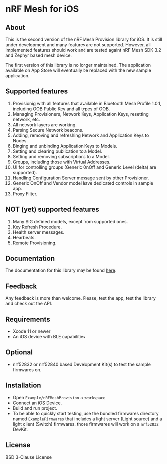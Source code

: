 # nRF Mesh for iOS

## About

This is the second version of the nRF Mesh Provision library for iOS. It is still under development and many features are not supported. However, all implemented features should work and are tested againt nRF Mesh SDK 3.2 and Zephyr based mesh device.

The first version of this library is no longer maintained. The application available on App Store will eventually be replaced with the new sample application.

## Supported features

1. Provisionig with all features that available in Bluetooth Mesh Profile 1.0.1, including OOB Public Key and all types of OOB.
2. Managing Provisioners, Network Keys, Application Keys, resetting network, etc.
3. All network layers are working.
4. Parsing Secure Network beacons.
5. Adding, removing and refreshing Network and Application Keys to Nodes.
6. Binging and unbinding Application Keys to Models.
7. Setting and clearing publication to a Model.
8. Setting and removing subscriptions to a Model.
9. Groups, including those with Virtual Addresses.
10. UI for controlling groups (Generic OnOff and Generic Level (delta) are supported).
12. Handling Configuration Server message sent by other Provisioner.
13. Generic OnOff and Vendor model have dedicated controls in sample app.
14. Proxy Filter.

## NOT (yet) supported features

1. Many SIG defined models, except from supported ones.
2. Key Refresh Procedure.
3. Health server messages.
4. Hearbeats.
5. Remote Provisioning.

## Documentation

The documentation for this library may be found [here](DOCUMENTATION.md).

## Feedback

Any feedback is more than welcome. Please, test the app, test the library and check out the API.

## Requirements

* Xcode 11 or newer
* An iOS device with BLE capabilities

## Optional

* nrf52832 or nrf52840 based Development Kit(s) to test the sample firmwares on.

## Installation

* Open `Example/nRFMeshProvision.xcworkspace`
* Connect an iOS Device.
* Build and run project.
* To be able to quickly start testing, use the bundled firmwares directory named `ExampleFirmwares` that includes a light server (Light source) and a light client (Switch) firmwares. those firmwares will work on a `nrf52832` DevKit.

## License

BSD 3-Clause License 
